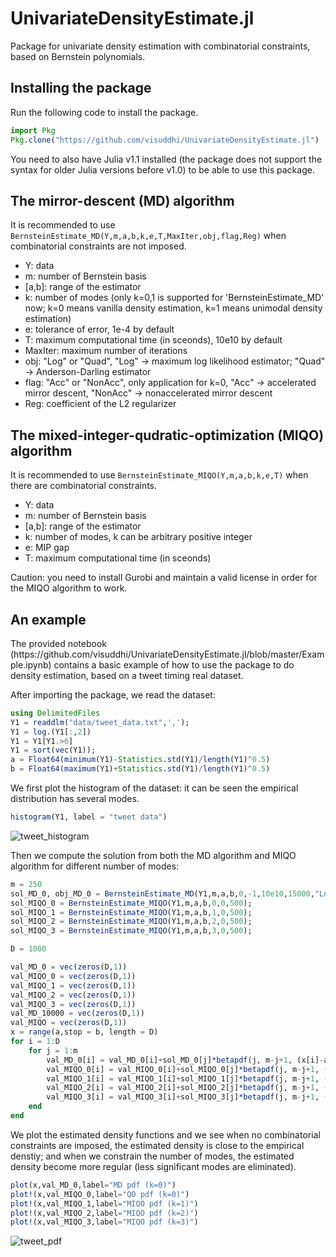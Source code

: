 # UnivariateDensityEstimate.jl

Package for univariate density estimation with combinatorial constraints, based on Bernstein polynomials. 

<h2> Installing the package </h2>

Run the following code to install the package.


```julia
import Pkg
Pkg.clone("https://github.com/visuddhi/UnivariateDensityEstimate.jl")
```

You need to also have Julia v1.1 installed (the package does not support the syntax for older Julia versions before v1.0) to be able to use this package.

<h2> The mirror-descent (MD) algorithm </h2>

It is recommended to use `BernsteinEstimate_MD(Y,m,a,b,k,e,T,MaxIter,obj,flag,Reg)` when combinatorial constraints are not imposed.

* Y: data
* m: number of Bernstein basis
* [a,b]: range of the estimator
* k: number of modes (only k=0,1 is supported for 'BernsteinEstimate_MD' now; k=0 means vanilla density estimation, k=1 means unimodal density estimation)
* e: tolerance of error, 1e-4 by default
* T: maximum computational time (in sceonds), 10e10 by default
* MaxIter: maximum number of iterations
* obj: "Log" or "Quad", "Log" -> maximum log likelihood estimator; "Quad" -> Anderson-Darling estimator
* flag: "Acc" or "NonAcc", only application for k=0, "Acc" -> accelerated mirror descent, "NonAcc" -> nonaccelerated mirror descent
* Reg: coefficient of the L2 regularizer

<h2> The mixed-integer-qudratic-optimization (MIQO) algorithm </h2>

It is recommended to use `BernsteinEstimate_MIQO(Y,m,a,b,k,e,T)` when there are combinatorial constraints.

* Y: data
* m: number of Bernstein basis
* [a,b]: range of the estimator
* k: number of modes, k can be arbitrary positive integer
* e: MIP gap
* T: maximum computational time (in sceonds)

Caution: you need to install Gurobi and maintain a valid license in order for the MIQO algorithm to work.

<h2> An example </h2>
The provided notebook (https://github.com/visuddhi/UnivariateDensityEstimate.jl/blob/master/Example.ipynb) contains a basic example of how to use the package to do density estimation, based on a tweet timing real dataset.

After importing the package, we read the dataset:
```julia
using DelimitedFiles
Y1 = readdlm("data/tweet_data.txt",',');
Y1 = log.(Y1[:,2])
Y1 = Y1[Y1.>6]
Y1 = sort(vec(Y1));
a = Float64(minimum(Y1)-Statistics.std(Y1)/length(Y1)^0.5)
b = Float64(maximum(Y1)+Statistics.std(Y1)/length(Y1)^0.5)
```

We first plot the histogram of the dataset: it can be seen the empirical distribution has several modes.
```julia
histogram(Y1, label = "tweet data")
```
![tweet_histogram](https://github.com/visuddhi/UnivariateDensityEstimate.jl/blob/master/fig/tweet_histogram.png)

Then we compute the solution from both the MD algorithm and MIQO algorithm for different number of modes:
```julia
m = 250  
sol_MD_0, obj_MD_0 = BernsteinEstimate_MD(Y1,m,a,b,0,-1,10e10,15000,"Log","Acc",0);
sol_MIQO_0 = BernsteinEstimate_MIQO(Y1,m,a,b,0,0,500);
sol_MIQO_1 = BernsteinEstimate_MIQO(Y1,m,a,b,1,0,500);
sol_MIQO_2 = BernsteinEstimate_MIQO(Y1,m,a,b,2,0,500);
sol_MIQO_3 = BernsteinEstimate_MIQO(Y1,m,a,b,3,0,500);

D = 1000

val_MD_0 = vec(zeros(D,1))
val_MIQO_0 = vec(zeros(D,1))
val_MIQO_1 = vec(zeros(D,1))
val_MIQO_2 = vec(zeros(D,1))
val_MIQO_3 = vec(zeros(D,1))
val_MD_10000 = vec(zeros(D,1))
val_MIQO = vec(zeros(D,1))
x = range(a,stop = b, length = D)
for i = 1:D
    for j = 1:m
        val_MD_0[i] = val_MD_0[i]+sol_MD_0[j]*betapdf(j, m-j+1, (x[i]-a)/(b-a))/(b-a);
        val_MIQO_0[i] = val_MIQO_0[i]+sol_MIQO_0[j]*betapdf(j, m-j+1, (x[i]-a)/(b-a))/(b-a);
        val_MIQO_1[i] = val_MIQO_1[i]+sol_MIQO_1[j]*betapdf(j, m-j+1, (x[i]-a)/(b-a))/(b-a);
        val_MIQO_2[i] = val_MIQO_2[i]+sol_MIQO_2[j]*betapdf(j, m-j+1, (x[i]-a)/(b-a))/(b-a);
        val_MIQO_3[i] = val_MIQO_3[i]+sol_MIQO_3[j]*betapdf(j, m-j+1, (x[i]-a)/(b-a))/(b-a);
    end
end
```
We plot the estimated density functions and we see when no combinatorial constraints are imposed, the estimated density is close to the empirical denstiy; and when we constrain the number of modes, the estimated density become more regular (less significant modes are eliminated).

```julia
plot(x,val_MD_0,label="MD pdf (k=0)")
plot!(x,val_MIQO_0,label="QO pdf (k=0)")
plot!(x,val_MIQO_1,label="MIQO pdf (k=1)")
plot!(x,val_MIQO_2,label="MIQO pdf (k=2)")
plot!(x,val_MIQO_3,label="MIQO pdf (k=3)")
```
![tweet_pdf](https://github.com/visuddhi/UnivariateDensityEstimate.jl/blob/master/fig/tweet_pdf_estimated.png)
